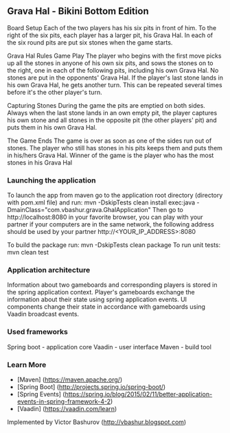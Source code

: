 ## Grava Hal - Bikini Bottom Edition

Board Setup
Each of the two players has his six pits in front of him. To the right of the six pits, each player has a larger pit, his Grava Hal. In each of the six round pits are put six stones when the game starts.

Grava Hal Rules
Game Play
The player who begins with the first move picks up all the stones in anyone of his own six pits, and sows the stones on to the right, one in each of the following pits, including his own Grava Hal. No stones are put in the opponents' Grava Hal. If the player's last stone lands in his own Grava Hal, he gets another turn. This can be repeated several times before it's the other player's turn.

Capturing Stones
During the game the pits are emptied on both sides. Always when the last stone lands in an own empty pit, the player captures his own stone and all stones in the opposite pit (the other players' pit) and puts them in his own Grava Hal.

The Game Ends
The game is over as soon as one of the sides run out of stones. The player who still has stones in his pits keeps them and puts them in his/hers Grava Hal. Winner of the game is the player who has the most stones in his Grava Hal

### Launching the application

To launch the app from maven go to the application root directory (directory with pom.xml file) and run: mvn -DskipTests clean install exec:java -DmainClass="com.vbashur.grava.GhalApplication"
Then go to http://localhost:8080 in your favorite browser, you can play with your partner if your computers are in the same network, the following address should be used by your partner http://<YOUR_IP_ADDRESS>:8080

To build the package run: mvn -DskipTests clean package
To run unit tests: mvn clean test

### Application architecture

Information about two gameboards and corresponding players is stored in the spring application context.
Player's gameboards exchange the information about their state using spring application events.
UI components change their state in accordance with gameboards using Vaadin broadcast events.

### Used frameworks

Spring boot - application core
Vaadin - user interface
Maven - build tool

### Learn More

- [Maven] (https://maven.apache.org/)
- [Spring Boot] (http://projects.spring.io/spring-boot/)
- [Spring Events] (https://spring.io/blog/2015/02/11/better-application-events-in-spring-framework-4-2)
- [Vaadin] (https://vaadin.com/learn)

Implemented by Victor Bashurov (http://vbashur.blogspot.com)